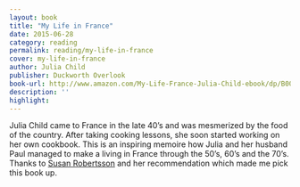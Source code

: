 ```yaml
---
layout: book
title: "My Life in France"
date: 2015-06-28
category: reading
permalink: reading/my-life-in-france
cover: my-life-in-france
author: Julia Child
publisher: Duckworth Overlook
book-url: http://www.amazon.com/My-Life-France-Julia-Child-ebook/dp/B00YLR2DU8/ref=tmm_kin_swatch_0?_encoding=UTF8&sr=&qid=
description: ''
highlight: 
---
```


Julia Child came to France in the late 40’s and was mesmerized by the food of the country. After taking cooking lessons, she soon started working on her own cookbook. This is an inspiring memoire how Julia and her husband Paul managed to make a living in France through the 50’s, 60’s and the 70’s. Thanks to [Susan Robertsson](https://www.susanjeanrobertson.com/) and her recommendation which made me pick this book up.